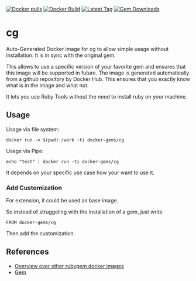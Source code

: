 [![Docker pulls](https://img.shields.io/docker/pulls/rubygem/cg.svg)](https://hub.docker.com/r/rubygem/cg/)
[![Docker Build](https://img.shields.io/docker/automated/rubygem/cg.svg)](https://hub.docker.com/r/rubygem/cg/)
[![Latest Tag](https://img.shields.io/github/tag/docker-rubygem/cg.svg)](https://hub.docker.com/r/rubygem/cg/)
[![Gem Downloads](https://img.shields.io/gem/dt/cg.svg)](https://rubygems.org/gems/cg/)
# cg

Auto-Generated Docker image for cg to allow simple usage without installation.
It is in sync with the original gem.

This allows to use a specific version of your favorite gem and ensures that this image will be supported in future.
The image is generated automatically from a github repository by Docker Hub.
This ensures that you exactly know what is in the image and what not.

It lets you use Ruby Tools without the need to install ruby on your machine.

## Usage

Usage via file system:

`docker run -v $(pwd):/work -ti docker-gems/cg`

Usage via Pipe:

`echo "test" | docker run -ti docker-gems/cg`

It depends on your specific use case how your want to use it.

### Add Customization

For extension, it could be used as base image.

So instead of struggeling with the installation of a gem, just write

`FROM docker-gems/cg`

Then add the customization.

## References

 - [Overview over other rubygem docker images](https://github.com/thinkbot/docker-rubygem)
 - [Gem](https://rubygems.org/gems/cg/)
